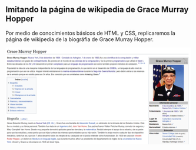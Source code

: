 ## Imitando la página de wikipedia de Grace Murray Hopper
Por medio de conocimientos básicos de HTML y CSS, replicaremos la página de wikipedia de la biográfia de Grace Murray Hopper.

![grace](assets/imageN/gracehopper.PNG "titulo")